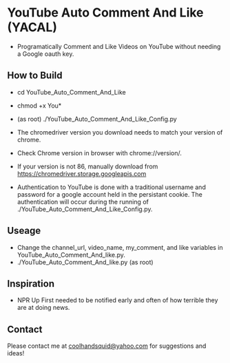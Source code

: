 # YouTube Auto Comment And Like (YACAL)
* Programatically Comment and Like Videos on YouTube without needing a Google oauth key.

## How to Build
* cd YouTube_Auto_Comment_And_Like
* chmod +x You*
* (as root) ./YouTube_Auto_Comment_And_Like_Config.py

* The chromedriver version you download needs to match your version of chrome.
* Check Chrome version in browser with chrome://version/. 
* If your version is not 86, manually download from https://chromedriver.storage.googleapis.com

* Authentication to YouTube is done with a traditional username and password for a google account held in the persistant cookie. The authentication will occur during the running of ./YouTube_Auto_Comment_And_Like_Config.py. 

## Useage
* Change the channel_url, video_name, my_comment, and like variables in YouTube_Auto_Comment_And_like.py.
* ./YouTube_Auto_Comment_And_like.py (as root)

## Inspiration
* NPR Up First needed to be notified early and often of how terrible they are at doing news.
## Contact
Please contact me at coolhandsquid@yahoo.com for suggestions and ideas!

